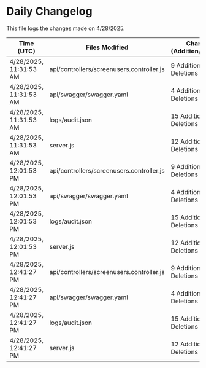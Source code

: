 # Daily Changelog

This file logs the changes made on 4/28/2025.

| Time (UTC)             | Files Modified                    | Changes (Addition/Deletion) |
|------------------------|-----------------------------------|-----------------------------|
| 4/28/2025, 11:31:53 AM | api/controllers/screenusers.controller.js | 9 Additions & 9 Deletions |
| 4/28/2025, 11:31:53 AM | api/swagger/swagger.yaml | 4 Additions & 4 Deletions |
| 4/28/2025, 11:31:53 AM | logs/audit.json | 15 Additions & 15 Deletions |
| 4/28/2025, 11:31:53 AM | server.js | 12 Additions & 12 Deletions |
| 4/28/2025, 12:01:53 PM | api/controllers/screenusers.controller.js | 9 Additions & 9 Deletions|
| 4/28/2025, 12:01:53 PM | api/swagger/swagger.yaml | 4 Additions & 4 Deletions|
| 4/28/2025, 12:01:53 PM | logs/audit.json | 15 Additions & 15 Deletions|
| 4/28/2025, 12:01:53 PM | server.js | 12 Additions & 12 Deletions|
| 4/28/2025, 12:41:27 PM | api/controllers/screenusers.controller.js | 9 Additions & 9 Deletions|
| 4/28/2025, 12:41:27 PM | api/swagger/swagger.yaml | 4 Additions & 4 Deletions|
| 4/28/2025, 12:41:27 PM | logs/audit.json | 15 Additions & 15 Deletions|
| 4/28/2025, 12:41:27 PM | server.js | 12 Additions & 12 Deletions|
